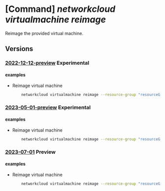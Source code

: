 # [Command] _networkcloud virtualmachine reimage_

Reimage the provided virtual machine.

## Versions

### [2022-12-12-preview](/Resources/mgmt-plane/L3N1YnNjcmlwdGlvbnMve30vcmVzb3VyY2Vncm91cHMve30vcHJvdmlkZXJzL21pY3Jvc29mdC5uZXR3b3JrY2xvdWQvdmlydHVhbG1hY2hpbmVzL3t9L3JlaW1hZ2U=/2022-12-12-preview.xml) **Experimental**

<!-- mgmt-plane /subscriptions/{}/resourcegroups/{}/providers/microsoft.networkcloud/virtualmachines/{}/reimage 2022-12-12-preview -->

#### examples

- Reimage virtual machine
    ```bash
        networkcloud virtualmachine reimage --resource-group "resourceGroupName" --name "virtualMachineName"
    ```

### [2023-05-01-preview](/Resources/mgmt-plane/L3N1YnNjcmlwdGlvbnMve30vcmVzb3VyY2Vncm91cHMve30vcHJvdmlkZXJzL21pY3Jvc29mdC5uZXR3b3JrY2xvdWQvdmlydHVhbG1hY2hpbmVzL3t9L3JlaW1hZ2U=/2023-05-01-preview.xml) **Experimental**

<!-- mgmt-plane /subscriptions/{}/resourcegroups/{}/providers/microsoft.networkcloud/virtualmachines/{}/reimage 2023-05-01-preview -->

#### examples

- Reimage virtual machine
    ```bash
        networkcloud virtualmachine reimage --resource-group "resourceGroupName" --name "virtualMachineName"
    ```

### [2023-07-01](/Resources/mgmt-plane/L3N1YnNjcmlwdGlvbnMve30vcmVzb3VyY2Vncm91cHMve30vcHJvdmlkZXJzL21pY3Jvc29mdC5uZXR3b3JrY2xvdWQvdmlydHVhbG1hY2hpbmVzL3t9L3JlaW1hZ2U=/2023-07-01.xml) **Preview**

<!-- mgmt-plane /subscriptions/{}/resourcegroups/{}/providers/microsoft.networkcloud/virtualmachines/{}/reimage 2023-07-01 -->

#### examples

- Reimage virtual machine
    ```bash
        networkcloud virtualmachine reimage --resource-group "resourceGroupName" --name "virtualMachineName"
    ```
